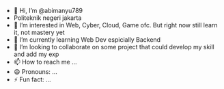 - 👋 Hi, I’m @abimanyu789
- Politeknik negeri jakarta
- 👀 I’m interested in Web, Cyber, Cloud, Game ofc. But right now still learn it, not mastery yet
- 🌱 I’m currently learning Web Dev espicially Backend
- 💞️ I’m looking to collaborate on some project that could develop my skill and add my exp
- 📫 How to reach me ...
- 😄 Pronouns: ...
- ⚡ Fun fact: ...

<!---
abimanyu789/abimanyu789 is a ✨ special ✨ repository because its `README.md` (this file) appears on your GitHub profile.
You can click the Preview link to take a look at your changes.
--->
